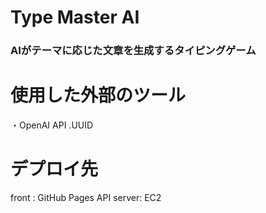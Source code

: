 # Type Master AI
### AIがテーマに応じた文章を生成するタイピングゲーム

# 使用した外部のツール
・OpenAI API
.UUID
# デプロイ先
front : GitHub Pages
API server: EC2


